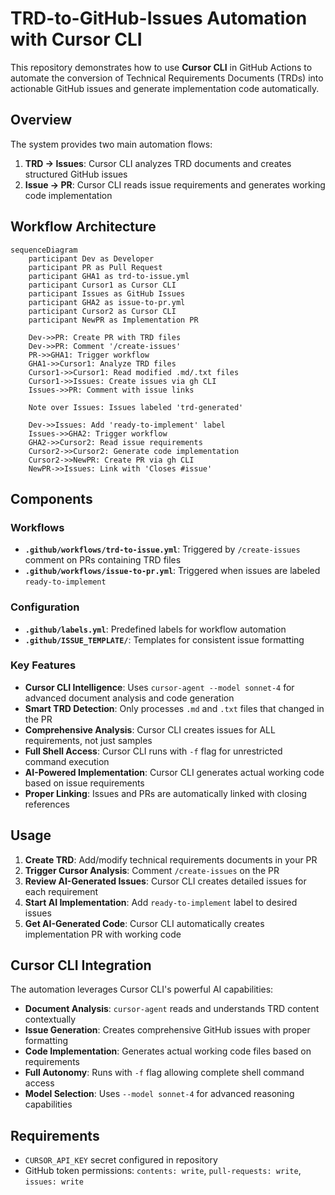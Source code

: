 # TRD-to-GitHub-Issues Automation with Cursor CLI

This repository demonstrates how to use **Cursor CLI** in GitHub Actions to automate the conversion of Technical Requirements Documents (TRDs) into actionable GitHub issues and generate implementation code automatically.

## Overview

The system provides two main automation flows:

1. **TRD → Issues**: Cursor CLI analyzes TRD documents and creates structured GitHub issues
2. **Issue → PR**: Cursor CLI reads issue requirements and generates working code implementation

## Workflow Architecture

```mermaid
sequenceDiagram
    participant Dev as Developer
    participant PR as Pull Request
    participant GHA1 as trd-to-issue.yml
    participant Cursor1 as Cursor CLI
    participant Issues as GitHub Issues
    participant GHA2 as issue-to-pr.yml
    participant Cursor2 as Cursor CLI
    participant NewPR as Implementation PR

    Dev->>PR: Create PR with TRD files
    Dev->>PR: Comment '/create-issues'
    PR->>GHA1: Trigger workflow
    GHA1->>Cursor1: Analyze TRD files
    Cursor1->>Cursor1: Read modified .md/.txt files
    Cursor1->>Issues: Create issues via gh CLI
    Issues->>PR: Comment with issue links
    
    Note over Issues: Issues labeled 'trd-generated'
    
    Dev->>Issues: Add 'ready-to-implement' label
    Issues->>GHA2: Trigger workflow
    GHA2->>Cursor2: Read issue requirements
    Cursor2->>Cursor2: Generate code implementation
    Cursor2->>NewPR: Create PR via gh CLI
    NewPR->>Issues: Link with 'Closes #issue'
```

## Components

### Workflows

- **`.github/workflows/trd-to-issue.yml`**: Triggered by `/create-issues` comment on PRs containing TRD files
- **`.github/workflows/issue-to-pr.yml`**: Triggered when issues are labeled `ready-to-implement`

### Configuration

- **`.github/labels.yml`**: Predefined labels for workflow automation
- **`.github/ISSUE_TEMPLATE/`**: Templates for consistent issue formatting

### Key Features

- **Cursor CLI Intelligence**: Uses `cursor-agent --model sonnet-4` for advanced document analysis and code generation
- **Smart TRD Detection**: Only processes `.md` and `.txt` files that changed in the PR
- **Comprehensive Analysis**: Cursor CLI creates issues for ALL requirements, not just samples
- **Full Shell Access**: Cursor CLI runs with `-f` flag for unrestricted command execution
- **AI-Powered Implementation**: Cursor CLI generates actual working code based on issue requirements
- **Proper Linking**: Issues and PRs are automatically linked with closing references

## Usage

1. **Create TRD**: Add/modify technical requirements documents in your PR
2. **Trigger Cursor Analysis**: Comment `/create-issues` on the PR
3. **Review AI-Generated Issues**: Cursor CLI creates detailed issues for each requirement
4. **Start AI Implementation**: Add `ready-to-implement` label to desired issues
5. **Get AI-Generated Code**: Cursor CLI automatically creates implementation PR with working code

## Cursor CLI Integration

The automation leverages Cursor CLI's powerful AI capabilities:

- **Document Analysis**: `cursor-agent` reads and understands TRD content contextually
- **Issue Generation**: Creates comprehensive GitHub issues with proper formatting
- **Code Implementation**: Generates actual working code files based on requirements
- **Full Autonomy**: Runs with `-f` flag allowing complete shell command access
- **Model Selection**: Uses `--model sonnet-4` for advanced reasoning capabilities

## Requirements

- `CURSOR_API_KEY` secret configured in repository
- GitHub token permissions: `contents: write`, `pull-requests: write`, `issues: write`